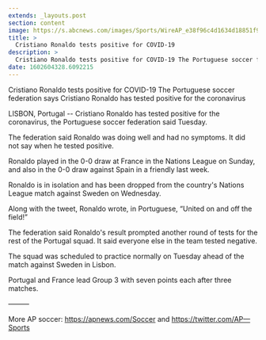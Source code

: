 ```yaml
--- 
extends: _layouts.post 
section: content 
image: https://s.abcnews.com/images/Sports/WireAP_e38f96c4d1634d18851f9bb7601f3d6b_16x9_992.jpg 
title: > 
  Cristiano Ronaldo tests positive for COVID-19 
description: > 
  Cristiano Ronaldo tests positive for COVID-19 The Portuguese soccer federation says Cristiano Ronaldo has tested positive for the coronavirusLISBON, Portugal -- Cristiano Ronaldo has tested positive for the coronavirus, the Portuguese soccer federation said Tuesday.The federation said Ronaldo was doing well and had no symptoms.It did not say when he tested positive.Ronaldo is in isolation and has been dropped from the country's Nations League match against Sweden on Wednesday.Along with the tweet, Ronaldo wrote, in Portuguese, “United on and off the field!”The federation said Ronaldo's result prompted another round of tests for the rest of the Portugal squad. 
date: 1602604328.6092215 
--- 
```

Cristiano Ronaldo tests positive for COVID-19 The Portuguese soccer federation says Cristiano Ronaldo has tested positive for the coronavirus

LISBON, Portugal -- Cristiano Ronaldo has tested positive for the coronavirus, the Portuguese soccer federation said Tuesday.

The federation said Ronaldo was doing well and had no symptoms. It did not say when he tested positive.

Ronaldo played in the 0-0 draw at France in the Nations League on Sunday, and also in the 0-0 draw against Spain in a friendly last week.

Ronaldo is in isolation and has been dropped from the country's Nations League match against Sweden on Wednesday.

Along with the tweet, Ronaldo wrote, in Portuguese, “United on and off the field!”

The federation said Ronaldo's result prompted another round of tests for the rest of the Portugal squad. It said everyone else in the team tested negative.

The squad was scheduled to practice normally on Tuesday ahead of the match against Sweden in Lisbon.

Portugal and France lead Group 3 with seven points each after three matches.

———

More AP soccer: https://apnews.com/Soccer and https://twitter.com/AP—Sports